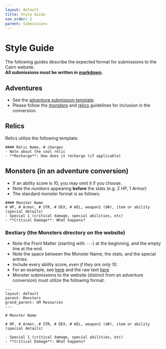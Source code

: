 ```yaml
---
layout: default
title: Style Guide
nav_order: 2
parent: Submissions
---
```


# Style Guide

The following guides describe the expected format for submissions to the Cairn website.   
**All submissions must be written in [markdown](/submissions/submission-guide/#markdown).**

## Adventures
- See the [adventure submission template](/submissions/adventure-conversions/#submission-template). 
- Please follow the [monsters](#monsters) and [relics](#relics) guidelines for inclusion in the conversion. 

## Relics
Relics utilize the following template:
```
#### Relic Name, # charges
- Note about the cool relic 
- **Recharge**: How does it recharge (if applicable)
```

## Monsters (in an adventure conversion)
- If an ability score is 10, you may omit it if you choose.
- Note the _numbers_ appearing **before** the stats (e.g. 2 HP, 1 Armor)
- The standard monster format is as follows:

```
#### Monster Name
# HP, # Armor, # STR, # DEX, # WIL, weapon1 (d#), item or ability (special details)
- Special 1 (critical damage, special abilities, etc)
- **Critical Damage**: What happens?
```

### Bestiary (the Monsters directory on the website)
- Note the Front Matter (starting with `---`) at the beginning, and the empty line at the end. 
- Note the space between the Monster Name, the stats, and the special entries.
- Include every ability score, _even if they are only 10_. 
- For an example, see [here](/resources/monsters/acolyte) and the raw text [here](https://github.com/yochaigal/cairn/blob/main/resources/monsters/acolyte.md)
- Monster submissions to the website (distinct from an adventure conversion) must utilize the following format.


```
---
layout: default
parent: Monsters
grand_parent: GM Resources
---

# Monster Name

# HP, # Armor, # STR, # DEX, # WIL, weapon1 (d#), item or ability (special details)

- Special 1 (critical damage, special abilities, etc)
- **Critical Damage**: What happens?

```
